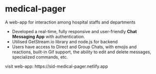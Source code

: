 # medical-pager

A web-app for interaction among hospital staffs and departments
- Developed a real-time, fully responsive and user-friendly **Chat Messaging App** with authentication.
- Utilised GetStream.io library and node.js for backend
- Users have access to Direct and Group Chats, with emojis and reactions, built-in Gif support, the ability to edit and
delete messages, specialized commands, etc.

<p> visit web-app: https://sid-medical-pager.netlify.app </p>
